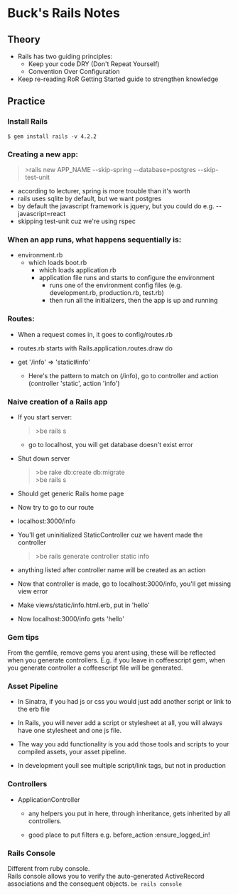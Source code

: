 # Buck's Rails Notes

## Theory
- Rails has two guiding principles:
  - Keep your code DRY (Don't Repeat Yourself)
  - Convention Over Configuration
- Keep re-reading RoR Getting Started guide to strengthen knowledge


## Practice

### Install Rails
`$ gem install rails -v 4.2.2`

### Creating a new app:
  >\>rails new APP_NAME --skip-spring --database=postgres --skip-test-unit

  - according to lecturer, spring is more trouble than it's worth
  -  rails uses sqlite by default, but we want postgres
  -  by default the javascript framework is jquery, but you could do e.g. --javascript=react
  - skipping test-unit cuz we're using rspec

### When an app runs, what happens sequentially is:

- environment.rb
  - which loads boot.rb
    - which loads application.rb
    - application file runs and starts to configure the environment
      - runs one of the environment config files (e.g. development.rb, production.rb, test.rb)
      - then run all the initializers, then the app is up and running

### Routes:
  - When a request comes in, it goes to config/routes.rb
  - routes.rb starts with Rails.application.routes.draw do

  - get '/info' => 'static#info'
    - Here's the pattern to match on (/info), go to controller and action (controller 'static', action 'info')

### Naive creation of a Rails app
- If you start server:
  >\>be rails s
  - go to localhost, you will get database doesn't exist error

- Shut down server
  >\>be rake db:create db:migrate  
  >\>be rails s
- Should get generic Rails home page
- Now try to go to our route
- localhost:3000/info
- You'll get uninitialized StaticController cuz we havent made the controller
  >\>be rails generate controller static info
- anything listed after controller name will be created as an action
- Now that controller is made, go to localhost:3000/info, you'll get missing view error
- Make views/static/info.html.erb, put in 'hello'
- Now localhost:3000/info gets 'hello'

### Gem tips
From the gemfile, remove gems you arent using, these will be reflected when you generate controllers.
E.g. if you leave in coffeescript gem, when you generate controller a coffeescript file will be generated.

### Asset Pipeline
  - In Sinatra, if you had js or css you would just add another script or link to the erb file
  - In Rails, you will never add a script or stylesheet at all, you will always have one stylesheet and one js file.
  - The way you add functionality is you add those tools and scripts to your compiled assets, your asset pipeline.

  - In development youll see multiple script/link tags, but not in production

### Controllers
  - ApplicationController
    - any helpers you put in here, through inheritance, gets inherited by all controllers.

    - good place to put filters e.g. before_action :ensure_logged_in!
    
### Rails Console
Different from ruby console.  
Rails console allows you to verify the auto-generated ActiveRecord associations and the consequent objects.
`be rails console`



